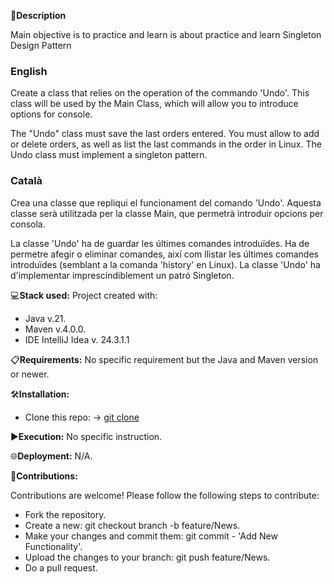 📄**Description**

Main objective is to practice and learn is about practice and learn Singleton Design Pattern


### English
Create a class that relies on the operation of the commando 'Undo'. This class will be used by the Main Class, which will allow you to introduce options for console.

The "Undo" class must save the last orders entered. You must allow to add or delete orders, as well as list the last commands in the order in Linux.
The Undo class must implement a singleton pattern.

### Català
Crea una classe que repliqui el funcionament del comando 'Undo'. Aquesta classe serà utilitzada per la classe Main, que permetrà introduir opcions per consola.

La classe 'Undo' ha de guardar les últimes comandes introduïdes. Ha de permetre afegir o eliminar comandes, així com llistar les últimes comandes introduïdes (semblant a la comanda 'history' en Linux).
La classe 'Undo' ha d'implementar imprescindiblement un patró Singleton.

💻**Stack used:**
Project created with:
- Java v.21.
- Maven v.4.0.0.
- IDE IntelliJ Idea v. 24.3.1.1

📋**Requirements:**
No specific requirement but the Java and Maven version or newer.

🛠️**Installation:**
- Clone this repo: -> [git clone](https://github.com/isaac-diez/3.02-Patterns.git)

▶️**Execution:** No specific instruction.

🌐**Deployment:** N/A.

🤝**Contributions:**

Contributions are welcome! Please follow the following steps to contribute:

- Fork the repository.
- Create a new: git checkout branch -b feature/News.
- Make your changes and commit them: git commit - 'Add New Functionality'.
- Upload the changes to your branch: git push feature/News.
- Do a pull request.